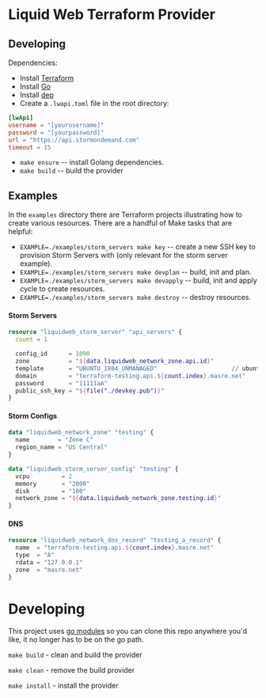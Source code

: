 # Liquid Web Terraform Provider

## Developing

Dependencies:

- Install [Terraform](https://www.terraform.io)
- Install [Go](https://www.golang.org)
- Install [dep](https://golang.github.io/dep)
- Create a `.lwapi.toml` file in the root directory:

```toml
[lwApi]
username = "[yourusername]"
password = "[yourpassword]"
url = "https://api.stormondemand.com"
timeout = 15
```

- `make ensure` -- install Golang dependencies.
- `make build` -- build the provider

## Examples

In the `examples` directory there are Terraform projects illustrating how to create various resources. There are a handful of Make tasks that are helpful:

- `EXAMPLE=./examples/storm_servers make key` -- create a new SSH key to provision Storm Servers with (only relevant for the storm server example).
- `EXAMPLE=./examples/storm_servers make devplan` -- build, init and plan.
- `EXAMPLE=./examples/storm_servers make devapply` -- build, init and apply cycle to create resources.
- `EXAMPLE=./examples/storm_servers make destroy` -- destroy resources.

#### Storm Servers

```terraform
resource "liquidweb_storm_server" "api_servers" {
  count = 1

  config_id      = 1090
  zone           = "${data.liquidweb_network_zone.api.id}"
  template       = "UBUNTU_1804_UNMANAGED"                     // ubuntu 18.04
  domain         = "terraform-testing.api.${count.index}.masre.net"
  password       = "11111aA"
  public_ssh_key = "${file("./devkey.pub")}"
}
```

#### Storm Configs

```terraform
data "liquidweb_network_zone" "testing" {
  name        = "Zone C"
  region_name = "US Central"
}

data "liquidweb_storm_server_config" "testing" {
  vcpu         = 2
  memory       = "2000"
  disk         = "100"
  network_zone = "${data.liquidweb_network_zone.testing.id}"
}
```

#### DNS

```terraform
resource "liquidweb_network_dns_record" "testing_a_record" {
  name  = "terraform-testing.api.${count.index}.masre.net"
  type  = "A"
  rdata = "127.0.0.1"
  zone  = "masre.net"
}
```

# Developing

This project uses [go modules](https://github.com/golang/go/wiki/Modules#quick-start) so you can clone this repo anywhere you'd like, it no longer has to be on the go path.

`make build` - clean and build the provider

`make clean` - remove the build provider

`make install` - install the provider
